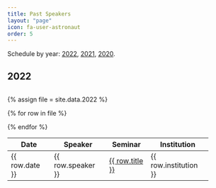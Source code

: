 ```yaml
---
title: Past Speakers
layout: "page"
icon: fa-user-astronaut
order: 5
---
```


Schedule by year: <a href="#2022">2022</a>, <a href="#2021">2021</a>, <a href="#2020">2020</a>. 

<h2><a id="2022">2022</a></h2>

<div style="height:100%; width:90%; overflow:auto;">

<table>
<thead>
<th>Date</th>
<th>Speaker</th>
<th>Seminar</th>
<th>Institution</th>
</thead>
<tbody>

{% assign file = site.data.2022 %}

{% for row in file %}
  <tr>
  <td> {{ row.date }} </td>
  <td> {{ row.speaker }} </td>
  <td> <a href="{{row.link}}"> {{ row.title }} </a> </td>
  <td> {{ row.institution }} </td>
  </tr>
{% endfor %}
</tbody>
</table>

</div>

<h2><a id="2021">2021</a></h2>

<div style="height:100%; width:90%; overflow:auto;">

<table>
<thead>
<th>Date</th>
<th>Speaker</th>
<th>Seminar</th>
<th>Institution</th>
</thead>
<tbody>

{% assign file = site.data.2021 %}

{% for row in file %}
  <tr>
  <td> {{ row.date }} </td>
  <td> {{ row.speaker }} </td>
  <td> <a href="{{row.link}}"> {{ row.title }} </a> </td>
  <td> {{ row.institution }} </td>
  </tr>
{% endfor %}
</tbody>
</table>

</div>

<h2><a id="2020">2020</a></h2>

<div style="height:100%; width:90%; overflow:auto;">

<table>
<thead>
<th>Date</th>
<th>Speaker</th>
<th>Seminar</th>
<th>Institution</th>
</thead>
<tbody>

{% assign file = site.data.2020 %}

{% for row in file %}
  <tr>
  <td> {{ row.date }} </td>
  <td> {{ row.speaker }} </td>
  <td> <a href="{{row.link}}"> {{ row.title }} </a> </td>
  <td> {{ row.institution }} </td>
  </tr>
{% endfor %}
</tbody>
</table>

</div>